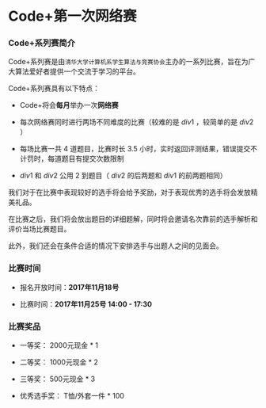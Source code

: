 
# Code+第一次网络赛

### Code+系列赛简介

Code+系列赛是由`清华大学计算机系学生算法与竞赛协会`主办的一系列比赛，旨在为广大算法爱好者提供一个交流于学习的平台。

Code+系列赛具有以下特点：

* Code+将会**每月**举办一次**网络赛**

* 每次网络赛同时进行两场不同难度的比赛（较难的是 $div1$ ，较简单的是 $div2$ ）

* 每场比赛一共 $4$ 道题目，比赛时长 $3.5$ 小时，实时返回评测结果，错误提交不计罚时，每道题目有提交次数限制

* $div1$ 和 $div2$ 公用 $2$ 到题目（ $div2$ 的后两题和 $div1$ 的前两题相同）

我们对于在比赛中表现较好的选手将会给予奖励，对于表现优秀的选手将会发放精美礼品。

在比赛之后，我们将会放出题目的详细题解，同时将会邀请名次靠前的选手解析和评价当场比赛题目。

此外，我们还会在条件合适的情况下安排选手与出题人之间的见面会。

### 比赛时间

* 报名开放时间：**2017年11月18号**

* 比赛时间：**2017年11月25号 14:00 - 17:30**

### 比赛奖品

* 一等奖： 2000元现金 * 1

* 二等奖： 1000元现金 * 2

* 三等奖： 500元现金 * 3

* 优秀选手奖： T恤/外套一件 * 100
